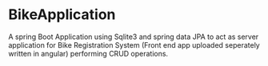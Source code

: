 # BikeApplication

A spring Boot Application using Sqlite3 and spring data JPA to act as server application for Bike Registration System (Front end app uploaded seperately written in angular) performing CRUD operations.
